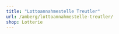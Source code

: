 ```yaml
---
title: "Lottoannahmestelle Treutler"
url: /amberg/lottoannahmestelle-treutler/
shop: Lotterie
---
```

